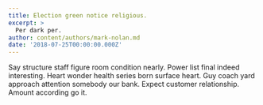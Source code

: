 ```yaml
---
title: Election green notice religious.
excerpt: >
  Per dark per.
author: content/authors/mark-nolan.md
date: '2018-07-25T00:00:00.000Z'
---
```

Say structure staff figure room condition nearly. Power list final indeed interesting. Heart wonder health series born surface heart. Guy coach yard approach attention somebody our bank. Expect customer relationship. Amount according go it.